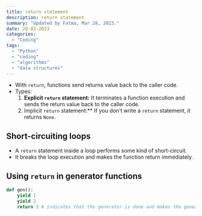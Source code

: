 ```yaml
---
title: return statement
description: return statement
summary: "Updated by Fatma, Mar 28, 2023."
date: 28-03-2023
categories:
  - "Coding"
tags:
  - "Python"
  - "coding"
  - "algorithms"
  - "data structures"
---
```


- With `return`, functions send returns value back to the caller code.
- Types:
  1. **Explicit `return` statement:** It terminates a function execution and sends the return value back to the caller code.
  2. Implicit `return` statement:** If you don't write a `return` statement, it returns `None`.

## Short-circuiting loops

- A `return` statement inside a loop performs some kind of short-circuit.
- It breaks the loop execution and makes the function return immediately.

## Using `return` in generator functions

```python
def gen():
    yield 1
    yield 2
    return 3 # indicates that the generator is done and makes the generator raise a `StopIteration`
```
